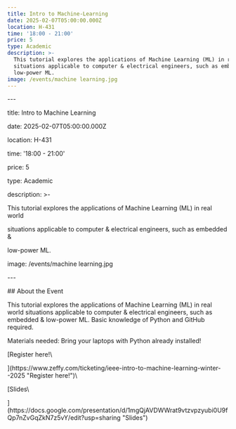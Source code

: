 ```yaml
---
title: Intro to Machine-Learning
date: 2025-02-07T05:00:00.000Z
location: H-431
time: '18:00 - 21:00'
price: 5
type: Academic
description: >-
  This tutorial explores the applications of Machine Learning (ML) in real world
  situations applicable to computer & electrical engineers, such as embedded &
  low-power ML.
image: /events/machine learning.jpg
---
```


\---

title: Intro to Machine Learning

date: 2025-02-07T05:00:00.000Z

location: H-431

time: '18:00 - 21:00'

price: 5

type: Academic

description: >-

  This tutorial explores the applications of Machine Learning (ML) in real world

  situations applicable to computer & electrical engineers, such as embedded &

  low-power ML.

image: /events/machine learning.jpg

\---

\## About the Event

This tutorial explores the applications of Machine Learning (ML) in real world situations applicable to computer & electrical engineers, such as embedded & low-power ML. Basic knowledge of Python and GitHub required.

Materials needed: Bring your laptops with Python already installed!

\[Register here!\\

]\(https\://www\.zeffy.com/ticketing/ieee-intro-to-machine-learning-winter--2025 "Register here!")\\

\[Slides\\

]\(https\://docs.google.com/presentation/d/1mgQjAVDWWrat9vtzvpzyubi0U9fQp7nZvGqZkN7z5vY/edit?usp=sharing "Slides")
